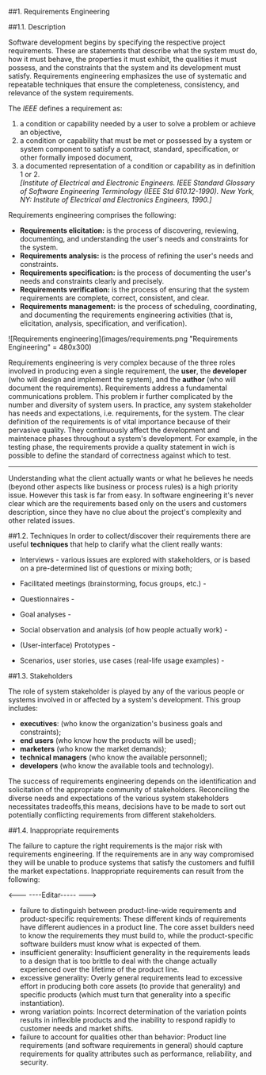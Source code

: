 ##1. Requirements Engineering

<!-- serve só para contextualizar -->

##1.1. Description

Software development begins by specifying the respective project requirements. These are statements that describe what the system must do, how it must behave, the properties it must exhibit, the qualities it must possess, and the constraints that the system and its development must satisfy. Requirements engineering emphasizes the use of systematic and repeatable techniques that ensure the completeness, consistency, and relevance of the system requirements. 

The *IEEE* defines a requirement as:    

1. a condition or capability needed by a user to solve a problem or achieve an objective,
2. a condition or capability that must be met or possessed by a system or system component to satisfy a contract, standard, specification, or other formally imposed document,
3. a documented representation of a condition or capability as in definition 1 or 2.    
*[Institute of Electrical and Electronic Engineers. IEEE Standard Glossary of Software Engineering Terminology (IEEE Std 610.12-1990). New York, NY: Institute of Electrical and Electronics Engineers, 1990.]*


Requirements engineering comprises the following:
* **Requirements elicitation:** is the process of discovering, reviewing, documenting, and understanding the user's needs and constraints for the system.
* **Requirements analysis:** is the process of refining the user's needs and constraints.
* **Requirements specification:** is the process of documenting the user's needs and constraints clearly and precisely.
* **Requirements verification:** is the process of ensuring that the system requirements are complete, correct, consistent, and clear.
* **Requirements management:** is the process of scheduling, coordinating, and documenting the requirements engineering activities (that is, elicitation, analysis, specification, and verification).

![Requirements engineering](images/requirements.png "Requirements Engineering" = 480x300)

Requirements engineering is very complex because of the three roles involved in producing even a single requirement,
the **user**, the **developer** (who will design and implement the system), and the **author** (who will document the requirements). Requirements address a fundamental communications problem. This problem ir further complicated by the number and diversity of system users. In practice, any system stakeholder has needs and expectations, i.e. requirements, for the system.  The clear definition of the requirements is of vital importance because of their pervasive quality. They continuously affect the development and maintenace phases throughout a system's development. For example, in the testing phase, the requirements provide a quality statement in wich is possible to define the standard of correctness against which to test.

------
Understanding what the client actually wants or what he believes he needs (beyond other aspects like business or process rules) is a high priority issue. However this task is far from easy. In software engineering it's never clear which are the requirements based only on the users and customers description, since they have no clue about the project's complexity and other related issues.


##1.2. Techniques
In order to collect/discover their requirements there are useful **techniques** that help to clarify what the client really wants:

* Interviews - various issues are explored with stakeholders, or is based on a pre-determined list of questions or mixing both;

* Facilitated meetings (brainstorming, focus groups, etc.) - 

* Questionnaires - 

* Goal analyses - 

* Social observation and analysis (of how people actually work) - 

* (User-interface) Prototypes - 

* Scenarios, user stories, use cases (real-life usage examples) - 

<!-- quais as técnicas que existem -->

##1.3. Stakeholders

The role of system stakeholder is played by any of the various people or systems involved in or affected by a system's development. This group includes:
* **executives**: (who know the organization's business goals and constraints);
* **end users** (who know how the products will be used);
* **marketers** (who know the market demands);
* **technical managers** (who know the available personnel);
* **developers** (who know the available tools and technology). 

The success of requirements engineering depends on the identification and solicitation of the appropriate community of stakeholders. Reconciling the diverse needs and expectations of the various system stakeholders necessitates tradeoffs,this means, decisions have to be made to sort out potentially conflicting requirements from different stakeholders.

##1.4. Inappropriate requirements

The failure to capture the right requirements is the major risk with requirements engineering. If the requirements are in any way compromised they will be unable to produce systems that satisfy the customers and fulfill the market expectations. 
Inappropriate requirements can result from the following:

<--- ----Editar----- --->
* failure to distinguish between product-line-wide requirements and product-specific requirements: These different kinds of requirements have different audiences in a product line. The core asset builders need to know the requirements they must build to, while the product-specific software builders must know what is expected of them.
* insufficient generality: Insufficient generality in the requirements leads to a design that is too brittle to deal with the change actually experienced over the lifetime of the product line.
* excessive generality: Overly general requirements lead to excessive effort in producing both core assets (to provide that generality) and specific products (which must turn that generality into a specific instantiation).
* wrong variation points: Incorrect determination of the variation points results in inflexible products and the inability to respond rapidly to customer needs and market shifts.
* failure to account for qualities other than behavior: Product line requirements (and software requirements in general) should capture requirements for quality attributes such as performance, reliability, and security.

